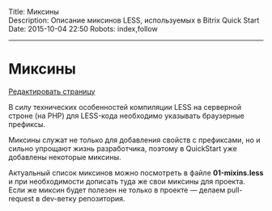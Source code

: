 Title: Миксины  
Description: Описание миксинов LESS, используемых в Bitrix Quick Start
Date: 2015-10-04 22:50 
Robots: index,follow

----

# Миксины

<a href="https://github.com/pafnuty/bqs-site/blob/dev/content/documentation/less/mixins.md" class="btn btn-mini mb20" target="_blank">Редактировать страницу</a>

<div class="alert alert-info">
    В силу технических особенностей компиляции LESS на серверной строне (на PHP) для LESS-кода необходимо указывать браузерные префиксы.
</div>

Миксины служат не только для добавления свойств с префиксами, но и сильно упрощают жизнь разработчика, поэтому в QuickStart уже добавлены некоторые миксины. 

Актуальный список миксинов можно посмотреть в файле **01-mixins.less** и при необходимости дописать туда же свои миксины для проекта. Если же миксин будет полезен не только в проекте — делаем pull-request в dev-ветку репозитория.



